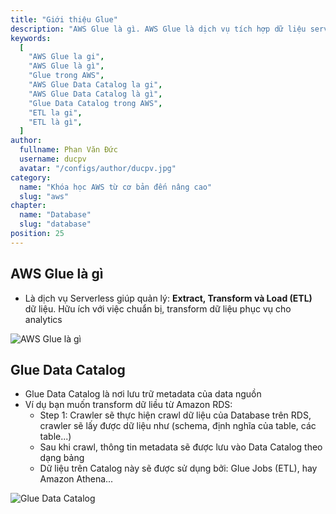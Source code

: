 ```yaml
---
title: "Giới thiệu Glue"
description: "AWS Glue là gì. AWS Glue là dịch vụ tích hợp dữ liệu server-less, giúp người dùng dễ dàng tìm kiếm, chuẩn bị và tổng hợp dữ liệu cho hoạt động phân tích, máy học và phát triển ứng dụng. "
keywords:
  [
    "AWS Glue la gi",
    "AWS Glue là gì",
    "Glue trong AWS",
    "AWS Glue Data Catalog la gi",
    "AWS Glue Data Catalog là gì",
    "Glue Data Catalog trong AWS",
    "ETL la gi",
    "ETL là gì",
  ]
author:
  fullname: Phan Văn Đức
  username: ducpv
  avatar: "/configs/author/ducpv.jpg"
category:
  name: "Khóa học AWS từ cơ bản đến nâng cao"
  slug: "aws"
chapter:
  name: "Database"
  slug: "database"
position: 25
---
```


## AWS Glue là gì

- Là dịch vụ Serverless giúp quản lý: **Extract, Transform và Load (ETL)** dữ liệu. Hữu ích với việc chuẩn bị, transform dữ liệu phục vụ cho analytics

![AWS Glue là gì](https://user-images.githubusercontent.com/29729545/156197109-261efa39-6875-49b0-8817-937244765d9d.png)

## Glue Data Catalog

- Glue Data Catalog là nơi lưu trữ metadata của data nguồn
- Ví dụ bạn muốn transform dữ liều từ Amazon RDS:
  - Step 1: Crawler sẽ thực hiện crawl dữ liệu của Database trên RDS, crawler sẽ lấy được dữ liệu như (schema, định nghĩa của table, các table...)
  - Sau khi crawl, thông tin metadata sẽ được lưu vào Data Catalog theo dạng bảng
  - Dữ liệu trên Catalog này sẽ được sử dụng bởi: Glue Jobs (ETL), hay Amazon Athena...

![Glue Data Catalog](https://user-images.githubusercontent.com/29729545/156202343-764934a2-ed83-470a-ac2e-1e8822e34cb8.png)
